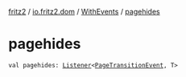 [fritz2](../../index.md) / [io.fritz2.dom](../index.md) / [WithEvents](index.md) / [pagehides](./pagehides.md)

# pagehides

`val pagehides: `[`Listener`](../-listener/index.md)`<`[`PageTransitionEvent`](https://kotlinlang.org/api/latest/jvm/stdlib/org.w3c.dom/-page-transition-event/index.html)`, T>`